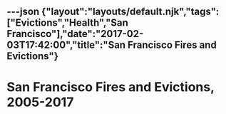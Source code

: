 ---json
{"layout":"layouts/default.njk","tags":["Evictions","Health","San Francisco"],"date":"2017-02-03T17:42:00","title":"San Francisco Fires and Evictions"}
---

San Francisco Fires and Evictions, 2005-2017
============================================